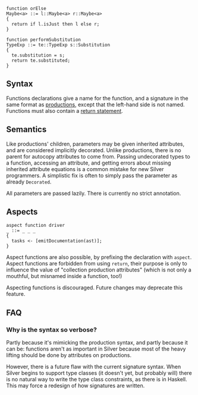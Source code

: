 
```
function orElse
Maybe<a> ::= l::Maybe<a> r::Maybe<a>
{
  return if l.isJust then l else r;
}

function performSubstitution
TypeExp ::= te::TypeExp s::Substitution
{
  te.substitution = s;
  return te.substituted;
}
```

## Syntax ##

Functions declarations give a name for the function, and a signature in the same format as [productions](Reference_Production.md), except that the left-hand side is not named. Functions must also contain a [return statement](Reference_Return.md).

## Semantics ##

Like productions' children, parameters may be given inherited attributes, and are considered implicitly decorated. Unlike productions, there is no parent for autocopy attributes to come from. Passing undecorated types to a function, accessing an attribute, and getting errors about missing inherited attribute equations is a common mistake for new Silver programmers. A simplistic fix is often to simply pass the parameter as already `Decorated`.

All parameters are passed lazily. There is currently no strict annotation.

## Aspects ##

```
aspect function driver
_ ::= _ _ _
{
  tasks <- [emitDocumentation(ast)];
}
```

Aspect functions are also possible, by prefixing the declaration with `aspect`. Aspect functions are forbidden from using `return`, their purpose is only to influence the value of "collection production attributes" (which is not only a mouthful, but misnamed inside a function, too!)

Aspecting functions is discouraged. Future changes may deprecate this feature.

## FAQ ##

### Why is the syntax so verbose? ###

Partly because it's mimicking the production syntax, and partly because it can be: functions aren't as important in Silver because most of the heavy lifting should be done by attributes on productions.

However, there is a future flaw with the current signature syntax. When Silver begins to support type classes (it doesn't yet, but probably will) there is no natural way to write the type class constraints, as there is in Haskell.  This may force a redesign of how signatures are written.